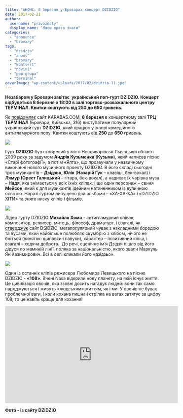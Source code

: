 ```yaml
---
title: "АНОНС: 8 березня у Броварах концерт DZIDZIO"
date: 2017-02-21
author: 
  username: "pravoznaty"
  display_name: "Маєш право знати"
categories: 
  - "announce"
  - "brovary"
tags: 
  - "dzidzio"
  - "anons"
  - "brovary"
  - "kontsert"
  - "novini"
  - "pop-grupa"
  - "terminal"
coverImage: "wp-content/uploads/2017/02/dzidzio-11.jpg"
---
```


**Незабаром у Бровари завітає  український поп-гурт DZIDZIO. Концерт відбудеться 8 березня о 18:00 в залі торгово-розважального центру ТЕРМІНАЛ. Квитки коштують від 250 до 650 гривень.**

Як [повідомляє](https://brovary.karabas.com/dzidzio-15) сайт KARABAS.COM, **8 березня** в концертному залі **ТРЦ ТЕРМІНАЛ** (Бровари, Київська, 316) виступатиме популярний український гурт **DZIDZIO**, який працює у жанрі комедійного антигламурного попу. Квитки коштують від **250** до **650** гривень.

[![](https://mpz.brovary.org/wp-content/uploads/2017/02/1136314447_ImageBig636222565205248912-e1487327931970.jpg)](https://mpz.brovary.org/wp-content/uploads/2017/02/1136314447_ImageBig636222565205248912-e1487327931970.jpg)

Гурт **DZIDZIO** був створений у місті Новояворівськ Львівської області 2009 року за задумом **Андрія Кузьменка** (**Кузьми**), який написав пісню «Старі фотографії», а потім «Ялта», що прозвучали у незвичному виконанні нового музичного проекту DZIDZIO. В його складі сьогодні троє музикантів – **Дзідзьо, Юлік** (**Назарій Гук** – клавіші, бек-вокал) і **Лямур (Орест Галицький** – гітара, бек-вокал), а надихає їх чарівна муза – **Надя**, яка знімається у всіх їхніх кліпах. І ще один персонаж – свиня **Мейсон**, який є для музикантів ідейним натхненником із вуличною освітою. Наразі гуртом випущено два альбоми – «ХА-ХА-ХА» і «DZIDZIO ХІТИ» та знято низку кліпів і фільмів.

[![](https://mpz.brovary.org/wp-content/uploads/2017/02/dzidzio_march_photosession_17.jpg)](https://mpz.brovary.org/wp-content/uploads/2017/02/dzidzio_march_photosession_17.jpg)

Лідер гурту DZIDZIO **Михайло Хома** \- антигламурний співак, композитор, режисер, митець, філософ, драматург, і взагалі, як [стверджує](http://www.dzidzio.com/about/) сайт DSIDZIO, мегапопулярний чувак з накладними бородою та вусами, який найбільше полюбляє скумбрію з хлібом, нічого не боїться (виняток: щипавки і павуки), характер – позитивний кіпіш, і взагалі – ходяча доброта.  До речі, сценічне ім’я Дзідзя пішло від його дідуся по маминій лінії, поляка за національністю, якого звали Маркуль Ян Казимирович. Всі в селі кликали його «дзідзьо».

[![](https://mpz.brovary.org/wp-content/uploads/2017/02/ddv4382-2.jpg)](https://mpz.brovary.org/wp-content/uploads/2017/02/ddv4382-2.jpg)

Один із останніх кліпів режисера Любомира Левицького на пісню DZIDZIO - **«108»**. Вчені Nasa відкрили нову планету, на якій існує життя. Це цивілізація овочів, яка ззовні досить нагадує людей: вони так само народжуються і живуть «людським» життям, як і ми. У овочів не буває проблемної ваги, і коли кохана пишна і стрілка на вагах затягує за цифру 108, то це навіть краще для кохання!

<iframe src="https://www.youtube.com/embed/gajKZUL4yek" width="560" height="315" frameborder="0" allowfullscreen="allowfullscreen"></iframe>

**Фото - із сайту DZIDZIO**
